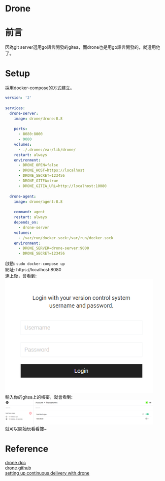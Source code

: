 # Drone

# 前言
因為git server選用go語言開發的gitea，而drone也是用go語言開發的，就選用他了。  

# Setup
採用docker-compose的方式建立。  
```yml
version: '2'

services:
  drone-server:
    image: drone/drone:0.8

    ports:
      - 8080:8000
      - 9000
    volumes:
      - ./.drone:/var/lib/drone/
    restart: always
    environment:
      - DRONE_OPEN=false
      - DRONE_HOST=https://localhost
      - DRONE_SECRET=123456
      - DRONE_GITEA=true
      - DRONE_GITEA_URL=http://localhost:10080

  drone-agent:
    image: drone/agent:0.8

    command: agent
    restart: always
    depends_on:
      - drone-server
    volumes:
      - /var/run/docker.sock:/var/run/docker.sock
    environment:
      - DRONE_SERVER=drone-server:9000
      - DRONE_SECRET=123456
```  
啟動: `sudo docker-compose up`  
網址: https://localhost:8080  
連上後，會看到:  
<img src="picture/drone/login.PNG" width="480">  
輸入你的gitea上的帳密，就會看到:  
<img src="picture/drone/drone_repo.PNG" width="480">  
就可以開始玩看看摟~


# Reference
[drone doc](http://docs.drone.io/)  
[drone github](https://github.com/drone/drone)  
[setting up continuous delivery with drone](https://drailing.net/2018/02/setting-up-continuous-delivery-with-drone/)  